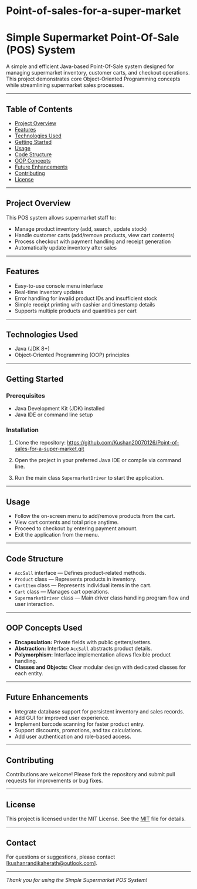 # Point-of-sales-for-a-super-market
# Simple Supermarket Point-Of-Sale (POS) System

A simple and efficient Java-based Point-Of-Sale system designed for managing supermarket inventory, customer carts, and checkout operations. This project demonstrates core Object-Oriented Programming concepts while streamlining supermarket sales processes.

---

## Table of Contents

- [Project Overview](#project-overview)
- [Features](#features)
- [Technologies Used](#technologies-used)
- [Getting Started](#getting-started)
- [Usage](#usage)
- [Code Structure](#code-structure)
- [OOP Concepts](#oop-concepts)
- [Future Enhancements](#future-enhancements)
- [Contributing](#contributing)
- [License](#license)

---

## Project Overview

This POS system allows supermarket staff to:

- Manage product inventory (add, search, update stock)
- Handle customer carts (add/remove products, view cart contents)
- Process checkout with payment handling and receipt generation
- Automatically update inventory after sales

---

## Features

- Easy-to-use console menu interface
- Real-time inventory updates
- Error handling for invalid product IDs and insufficient stock
- Simple receipt printing with cashier and timestamp details
- Supports multiple products and quantities per cart

---

## Technologies Used

- Java (JDK 8+)
- Object-Oriented Programming (OOP) principles

---

## Getting Started

### Prerequisites

- Java Development Kit (JDK) installed
- Java IDE or command line setup

### Installation

1. Clone the repository: https://github.com/Kushan20070126/Point-of-sales-for-a-super-market.git
   
2. Open the project in your preferred Java IDE or compile via command line.

3. Run the main class `SupermarketDriver` to start the application.

---

## Usage

- Follow the on-screen menu to add/remove products from the cart.
- View cart contents and total price anytime.
- Proceed to checkout by entering payment amount.
- Exit the application from the menu.

---

## Code Structure

- `AccSall` interface — Defines product-related methods.
- `Product` class — Represents products in inventory.
- `CartItem` class — Represents individual items in the cart.
- `Cart` class — Manages cart operations.
- `SupermarketDriver` class — Main driver class handling program flow and user interaction.

---

## OOP Concepts Used

- **Encapsulation:** Private fields with public getters/setters.
- **Abstraction:** Interface `AccSall` abstracts product details.
- **Polymorphism:** Interface implementation allows flexible product handling.
- **Classes and Objects:** Clear modular design with dedicated classes for each entity.

---

## Future Enhancements

- Integrate database support for persistent inventory and sales records.
- Add GUI for improved user experience.
- Implement barcode scanning for faster product entry.
- Support discounts, promotions, and tax calculations.
- Add user authentication and role-based access.

---

## Contributing

Contributions are welcome! Please fork the repository and submit pull requests for improvements or bug fixes.

---

## License

This project is licensed under the MIT License. See the [MIT](LICENSE) file for details.

---

## Contact

For questions or suggestions, please contact [kushanrandikaherath@outlook.com].

---

*Thank you for using the Simple Supermarket POS System!*


